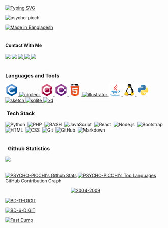 [![Typing SVG](https://readme-typing-svg.herokuapp.com?color=%2336BCF7&lines=IT'S+A+BRAND+PSYCHO+PICCHI+BRO+)](https://git.io/typing-svg) 



<p align="left"> <img src="https://komarev.com/ghpvc/?username=psycho-picchi&label=Profile%20views&color=0e75b6&style=flat" alt="psycho-picchi" /> </p>
<p align="left">
<a href="#"><img title="Made in Bangladesh" src="https://img.shields.io/badge/MADE%20IN-BANGLADESH-green?colorA=%23ff0000&colorB=%23017e40&style=for-the-badge"></a>

#
#### Contact With Me
[![](https://img.shields.io/badge/Facebook-blue?logo=Facebook&logoColor=blue&labelColor=white)](https://www.facebook.com/ps7c8o.p133h1)
[![](https://img.shields.io/badge/Whatsapp-CHAT-red?logo=Whatsapp&logoColor=Brightgreen&labelColor=white)](https://chat.whatsapp.com/C4Zj6G65DhHEdY9P2Gss0k?text=Asalamualaikum+bang) 
<a href="https://github.com/PSYCHO-PICCHI"><img src="https://img.shields.io/badge/Github-black?logo=Github&logoColor=black&labelColor=white"> 
<a href="https://www.instagram.com/psycho_picchi"><img src="https://img.shields.io/badge/Instagram-red?logo=Instagram&logoColor=purple&labelColor=white">
[![](https://img.shields.io/badge/Twitter-blue?logo=Twitter&logoColor=White&labelColor=white)](https://mobile.twitter.com/psycho_picchi)
#


<h3 align="left">Languages and Tools</h3>
<p align="left"> <a href="https://www.cprogramming.com/" target="_blank" rel="noreferrer"> <img src="https://raw.githubusercontent.com/devicons/devicon/master/icons/c/c-original.svg" alt="c" width="40" height="40"/> </a> <a href="https://circleci.com" target="_blank" rel="noreferrer"> <img src="https://www.vectorlogo.zone/logos/circleci/circleci-icon.svg" alt="circleci" width="40" height="40"/> </a> <a href="https://www.w3schools.com/cpp/" target="_blank" rel="noreferrer"> <img src="https://raw.githubusercontent.com/devicons/devicon/master/icons/cplusplus/cplusplus-original.svg" alt="cplusplus" width="40" height="40"/> </a> <a href="https://www.w3schools.com/cs/" target="_blank" rel="noreferrer"> <img src="https://raw.githubusercontent.com/devicons/devicon/master/icons/csharp/csharp-original.svg" alt="csharp" width="40" height="40"/> </a> <a href="https://www.w3.org/html/" target="_blank" rel="noreferrer"> <img src="https://raw.githubusercontent.com/devicons/devicon/master/icons/html5/html5-original-wordmark.svg" alt="html5" width="40" height="40"/> </a> <a href="https://www.adobe.com/in/products/illustrator.html" target="_blank" rel="noreferrer"> <img src="https://www.vectorlogo.zone/logos/adobe_illustrator/adobe_illustrator-icon.svg" alt="illustrator" width="40" height="40"/> </a> <a href="https://www.java.com" target="_blank" rel="noreferrer"> <img src="https://raw.githubusercontent.com/devicons/devicon/master/icons/java/java-original.svg" alt="java" width="40" height="40"/> </a> <a href="https://www.linux.org/" target="_blank" rel="noreferrer"> <img src="https://raw.githubusercontent.com/devicons/devicon/master/icons/linux/linux-original.svg" alt="linux" width="40" height="40"/> </a> <a href="https://www.python.org" target="_blank" rel="noreferrer"> <img src="https://raw.githubusercontent.com/devicons/devicon/master/icons/python/python-original.svg" alt="python" width="40" height="40"/> </a> <a href="https://www.sketch.com/" target="_blank" rel="noreferrer"> <img src="https://www.vectorlogo.zone/logos/sketchapp/sketchapp-icon.svg" alt="sketch" width="40" height="40"/> </a> <a href="https://www.sqlite.org/" target="_blank" rel="noreferrer"> <img src="https://www.vectorlogo.zone/logos/sqlite/sqlite-icon.svg" alt="sqlite" width="40" height="40"/> </a> <a href="https://www.adobe.com/products/xd.html" target="_blank" rel="noreferrer"> <img src="https://cdn.worldvectorlogo.com/logos/adobe-xd.svg" alt="xd" width="40" height="40"/> </a> </p>

### &nbsp;Tech Stack

![Python](https://img.shields.io/badge/-Python-05122A?style=flat&logo=python)&nbsp;
![PHP](https://img.shields.io/badge/-Php-000000?style=flat&logo=php)&nbsp;
![BASH](https://img.shields.io/badge/-BASH-000000?style=flat&logo=shell)&nbsp;
![JavaScript](https://img.shields.io/badge/-JavaScript-05122A?style=flat&logo=javascript)&nbsp;
![React](https://img.shields.io/badge/-React-05122A?style=flat&logo=react)&nbsp;
![Node.js](https://img.shields.io/badge/-Node.js-05122A?style=flat&logo=node.js)&nbsp;
![Bootstrap](https://img.shields.io/badge/-Bootstrap-05122A?style=flat&logo=bootstrap&logoColor=563D7C)\
![HTML](https://img.shields.io/badge/-HTML-05122A?style=flat&logo=HTML5)&nbsp;
![CSS](https://img.shields.io/badge/-CSS-05122A?style=flat&logo=CSS3&logoColor=1572B6)&nbsp;
![Git](https://img.shields.io/badge/-Git-05122A?style=flat&logo=git)&nbsp;
![GitHub](https://img.shields.io/badge/-GitHub-05122A?style=flat&logo=github)&nbsp;
![Markdown](https://img.shields.io/badge/-Markdown-05122A?style=flat&logo=markdown)\
<br/>

### &nbsp; Github Statistics </i></b></h3>
<a href="https://github.com/PSYCHO-PICCHI"><img width=550 src="https://github-profile-trophy.vercel.app/?username=PSYCHO-PICCHI&theme=dracula&no-frame=true&title=Followers,Stars,Commit,Repository,Issues"/></a>

<br/>
<a href="https://github.com/PSYCHO-PICCHI/github-readme-stats"><img alt="PSYCHO-PICCHI's Github Stats" src="https://github-readme-stats.vercel.app/api?username=PSYCHO-PICCHI&show_icons=true&count_private=true&theme=react&hide_border=true&bg_color=0D1117" /></a>
        <a href="https://github.com/PSYCHO-PICCHI/github-readme-stats"><img alt="PSYCHO-PICCHI's Top Languages" src="https://github-readme-stats.vercel.app/api/top-langs/?username=PSYCHO-PICCHI&langs_count=8&count_private=true&layout=compact&theme=react&hide_border=true&bg_color=0D1117" /></a>
          <br/>
GitHub Contribution Graph
</p>
<p align="center"> 
<a href="https://github.com/PSYCHO-PICCHI/2004-2009"><img title="2004-2009" src="https://github-readme-stats.vercel.app/api/pin/?username=PSYCHO-PICCHI&repo=2004-2009&theme=vision-friendly-dark"></a>

<a href="https://github.com/PSYCHO-PICCHI/BD-11-DIGIT"><img title="BD-11-DIGIT" src="https://github-readme-stats.vercel.app/api/pin/?username=PSYCHO-PICCHI&repo=BD-11-DIGIT&theme=vision-friendly-dark"></a>

<a href="https://github.com/PSYCHO-PICCHI/BD-6-DIGIT.git"><img title="BD-6-DIGIT" src="https://github-readme-stats.vercel.app/api/pin/?username=PSYCHO-PICCHI&repo=BD-6-DIGIT&theme=gotham"></a> 

<a href="https://github.com/PSYCHO-PICCHI/Fast-Dump.git"><img title="Fast Dump" src="https://github-readme-stats.vercel.app/api/pin/?username=PSYCHO-PICCHI&repo=Fast-Dump&theme=gotham"></a>
